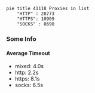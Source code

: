 
```mermaid
pie title 41118 Proxies in list
    "HTTP" : 28773
    "HTTPS": 10909
    "SOCKS" : 8690
```

### Some Info
#### Average Timeout

- mixed: 4.0s
- http: 2.2s
- https: 8.1s
- socks: 6.5s